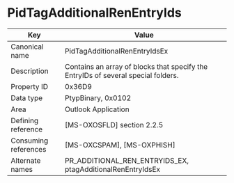 # PidTagAdditionalRenEntryIds

| Key | Value |
|---|---|
| Canonical name | PidTagAdditionalRenEntryIdsEx |
| Description | Contains an array of blocks that specify the EntryIDs of several special folders. |
| Property ID | 0x36D9 |
| Data type | PtypBinary, 0x0102 |
| Area | Outlook Application |
| Defining reference | [MS-OXOSFLD] section 2.2.5 |
| Consuming references | [MS-OXCSPAM], [MS-OXPHISH] |
| Alternate names | PR_ADDITIONAL_REN_ENTRYIDS_EX, ptagAdditionalRenEntryIdsEx |
